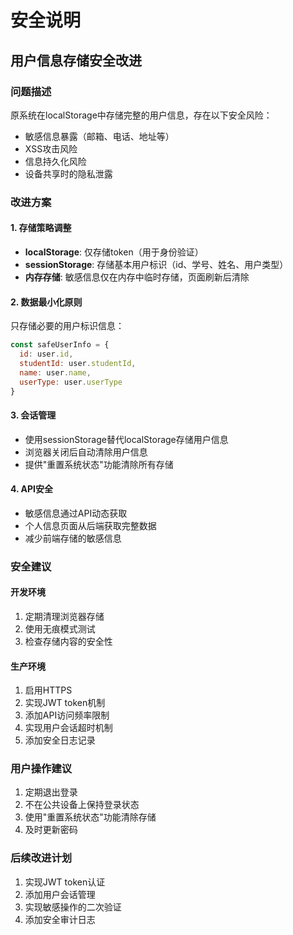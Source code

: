 # 安全说明

## 用户信息存储安全改进

### 问题描述
原系统在localStorage中存储完整的用户信息，存在以下安全风险：
- 敏感信息暴露（邮箱、电话、地址等）
- XSS攻击风险
- 信息持久化风险
- 设备共享时的隐私泄露

### 改进方案

#### 1. 存储策略调整
- **localStorage**: 仅存储token（用于身份验证）
- **sessionStorage**: 存储基本用户标识（id、学号、姓名、用户类型）
- **内存存储**: 敏感信息仅在内存中临时存储，页面刷新后清除

#### 2. 数据最小化原则
只存储必要的用户标识信息：
```javascript
const safeUserInfo = {
  id: user.id,
  studentId: user.studentId,
  name: user.name,
  userType: user.userType
}
```

#### 3. 会话管理
- 使用sessionStorage替代localStorage存储用户信息
- 浏览器关闭后自动清除用户信息
- 提供"重置系统状态"功能清除所有存储

#### 4. API安全
- 敏感信息通过API动态获取
- 个人信息页面从后端获取完整数据
- 减少前端存储的敏感信息

### 安全建议

#### 开发环境
1. 定期清理浏览器存储
2. 使用无痕模式测试
3. 检查存储内容的安全性

#### 生产环境
1. 启用HTTPS
2. 实现JWT token机制
3. 添加API访问频率限制
4. 实现用户会话超时机制
5. 添加安全日志记录

### 用户操作建议
1. 定期退出登录
2. 不在公共设备上保持登录状态
3. 使用"重置系统状态"功能清除存储
4. 及时更新密码

### 后续改进计划
1. 实现JWT token认证
2. 添加用户会话管理
3. 实现敏感操作的二次验证
4. 添加安全审计日志 